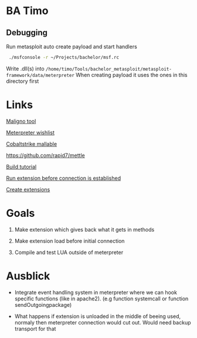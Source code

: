 # BA Timo

## Debugging

Run metasploit auto create payload and start handlers
```bash
 ./msfconsole -r ~/Projects/bachelor/msf.rc 
```

Write .dll(s) into `/home/timo/Tools/bachelor_metasploit/metasploit-framework/data/meterpreter`
When creating payload it uses the ones in this directory first

# Links

[Maligno tool](https://www.encripto.no/en/downloads-2/tools/)

[Meterpreter wishlist](https://github.com/rapid7/metasploit-framework/wiki/Meterpreter-Wishlist#communications-evasion)

[Cobaltstrike mallable](https://www.cobaltstrike.com/help-malleable-c2)

https://github.com/rapid7/mettle

[Build tutorial](https://www.youtube.com/watch?v=de-UYWnafow)

[Run extension before connection is established](https://github.com/rapid7/metasploit-framework/wiki/Python-Extension#stageless-initialisation)

[Create extensions](https://github.com/rapid7/metasploit-payloads/tree/master/c/meterpreter#creating-extensions)

# Goals

1. Make extension which gives back what it gets in methods

1. Make extension load before initial connection 

2. Compile and test LUA outside of meterpreter



# Ausblick

* Integrate event handling system in meterpreter where  we can hook specific functions (like in apache2). (e.g function systemcall or function sendOutgoingpackage)

* What happens if extension is unloaded in the middle of beeing used, normaly then meterpreter connection would cut out. Would need backup transport for that